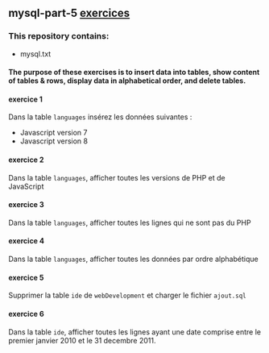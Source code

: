 ## mysql-part-5 [exercices](https://github.com/HedyKatherine/SQL/blob/master/partie5.md)

### This repository contains:
* mysql.txt

#### The purpose of these exercises is to insert data into tables, show content of tables & rows, display data in alphabetical order, and delete tables.

#### exercice 1

Dans la table `languages` insérez les données suivantes :

* Javascript version 7
* Javascript version 8

#### exercice 2

Dans la table `languages`, afficher toutes les versions de PHP et de JavaScript

#### exercice 3

Dans la table `languages`, afficher toutes les lignes qui ne sont pas du PHP

#### exercice 4

Dans la table `languages`, afficher toutes les données par ordre alphabétique

#### exercice 5

Supprimer la table `ide` de `webDevelopment` et charger le fichier `ajout.sql`

#### exercice 6

Dans la table `ide`, afficher toutes les lignes ayant une date
comprise entre le premier janvier 2010 et le 31 decembre 2011.
